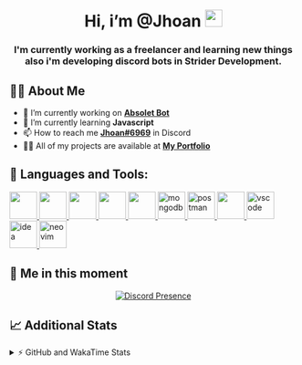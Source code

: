 <h1 align="center">Hi, i’m @Jhoan <img src="https://i.imgur.com/ILVRpZm.gif" width="30px"></h1>
<h3 align="center">I'm currently working as a freelancer and learning new things also i'm developing discord bots in Strider Development.</h3>

## 🙋‍♂️ About Me

- 🔭 I’m currently working on **[Absolet Bot](https://strider.cloud)**
- 🌱 I’m currently learning **Javascript**
- 📫 How to reach me **[Jhoan#6969](https://jhoan.monster/)** in Discord
- 👨‍💻 All of my projects are available at **[My Portfolio](https://jhoan.monster)**

## 🚀 Languages and Tools:
<p align="left"> 
    <a href="https://developer.mozilla.org/en-US/docs/Web/JavaScript" target="_blank"> <img src="https://img.icons8.com/color/48/000000/javascript.png" width="48" height="48"/> </a> 
    <a href="https://www.w3.org/html/" target="_blank"> <img src="https://img.icons8.com/color/48/000000/html-5.png" width="48" height="48"/> </a> 
    <a href="https://www.w3schools.com/css/" target="_blank"> <img src="https://img.icons8.com/color/48/000000/css3.png" width="48" height="48"/> </a> 
    <a href="https://getbootstrap.com" target="_blank"> <img src="https://img.icons8.com/color/48/000000/bootstrap.png" width="48" height="48"/> </a> 
    <a href="https://nodejs.org" target="_blank"> <img src="https://i.imgur.com/XX8lvL7.png" width="48" height="48"/> </a> 
    <a href="https://www.mongodb.com/" target="_blank"> <img src="https://i.imgur.com/nRtS3AN.png" alt="mongodb" width="48" height="48"/> </a> 
    <a href="https://postman.com" target="_blank"> <img src="https://www.vectorlogo.zone/logos/getpostman/getpostman-icon.svg" alt="postman" width="48" height="48"/> </a>   
    <a href="https://git-scm.com/" target="_blank"> <img src="https://img.icons8.com/color/48/000000/git.png" width="48" height="48"/> </a> 
    <a href="https://code.visualstudio.com" target="_blank" > <img src="https://upload.wikimedia.org/wikipedia/commons/thumb/9/9a/Visual_Studio_Code_1.35_icon.svg/2048px-Visual_Studio_Code_1.35_icon.svg.png" alt="vscode" width="48" height="48"> </a>
    <a href="https://www.jetbrains.com/es-es/idea/" target="_blank" > <img src="https://resources.jetbrains.com/storage/products/intellij-idea/img/meta/intellij-idea_logo_300x300.png" alt="idea" width="48" height="48"> </a>
    <a href="https://neovim.io" target="_blank"> <img src="https://icons.iconarchive.com/icons/papirus-team/papirus-apps/512/nvim-icon.png" alt="neovim" width="48" height="48"/> </a>
</p>
  
## 👤 Me in this moment
<p align="center">
    <a href="https://discord.com/users/852617426591154177" target="_blank" rel="nofollow">
        <img src="https://lanyard-profile-readme.vercel.app/api/852617426591154177?idleMessage=Probably%20coding%20Absolet..." alt="Discord Presence" align="center">
    </a>
</p>

## 📈 Additional Stats
<details>
    <summary>⚡ GitHub and WakaTime Stats</summary>
    <br/>

<!--START_SECTION:waka-->
![Code Time](http://img.shields.io/badge/Code%20Time-124%20hrs%2027%20mins-blue)

**🐱 My GitHub Data** 

> 🏆 435 Contributions in the Year 2022
 > 
> 📦 43.2 kB Used in GitHub's Storage 
 > 
> 💼 Opted to Hire
 > 
> 📜 4 Public Repositories 
 > 
> 🔑 12 Private Repositories  
 > 
**I'm a Night 🦉** 

```text
🌞 Morning    30 commits     █░░░░░░░░░░░░░░░░░░░░░░░░   6.8% 
🌆 Daytime    187 commits    ██████████░░░░░░░░░░░░░░░   42.4% 
🌃 Evening    190 commits    ██████████░░░░░░░░░░░░░░░   43.08% 
🌙 Night      34 commits     ██░░░░░░░░░░░░░░░░░░░░░░░   7.71%

```
📅 **I'm Most Productive on Saturday** 

```text
Monday       71 commits     ████░░░░░░░░░░░░░░░░░░░░░   16.1% 
Tuesday      58 commits     ███░░░░░░░░░░░░░░░░░░░░░░   13.15% 
Wednesday    88 commits     █████░░░░░░░░░░░░░░░░░░░░   19.95% 
Thursday     36 commits     ██░░░░░░░░░░░░░░░░░░░░░░░   8.16% 
Friday       18 commits     █░░░░░░░░░░░░░░░░░░░░░░░░   4.08% 
Saturday     109 commits    ██████░░░░░░░░░░░░░░░░░░░   24.72% 
Sunday       61 commits     ███░░░░░░░░░░░░░░░░░░░░░░   13.83%

```


📊 **This Week I Spent My Time On** 

```text
⌚︎ Time Zone: America/Bogota

💬 Programming Languages: 
JavaScript               19 hrs 25 mins      █████████████████░░░░░░░░   67.79% 
EJS                      5 hrs 23 mins       ████░░░░░░░░░░░░░░░░░░░░░   18.8% 
HTML                     1 hr 51 mins        █░░░░░░░░░░░░░░░░░░░░░░░░   6.48% 
Python                   32 mins             ░░░░░░░░░░░░░░░░░░░░░░░░░   1.9% 
Text                     31 mins             ░░░░░░░░░░░░░░░░░░░░░░░░░   1.84%

🔥 Editors: 
VS Code                  28 hrs 39 mins      █████████████████████████   100.0%

🐱‍💻 Projects: 
Fium Bot                 21 hrs 32 mins      ██████████████████░░░░░░░   75.13% 
Cloudly                  3 hrs 51 mins       ███░░░░░░░░░░░░░░░░░░░░░░   13.48% 
template                 1 hr 53 mins        █░░░░░░░░░░░░░░░░░░░░░░░░   6.57% 
Absolet Bot              25 mins             ░░░░░░░░░░░░░░░░░░░░░░░░░   1.47% 
Shark System             17 mins             ░░░░░░░░░░░░░░░░░░░░░░░░░   1.01%

💻 Operating System: 
Linux                    28 hrs 39 mins      █████████████████████████   100.0%

```

**I Mostly Code in JavaScript** 

```text
JavaScript               9 repos             ████████████████░░░░░░░░░   64.29% 
Java                     2 repos             ███░░░░░░░░░░░░░░░░░░░░░░   14.29% 
SCSS                     1 repo              █░░░░░░░░░░░░░░░░░░░░░░░░   7.14% 
TypeScript               1 repo              █░░░░░░░░░░░░░░░░░░░░░░░░   7.14% 
CSS                      1 repo              █░░░░░░░░░░░░░░░░░░░░░░░░   7.14%

```



 Last Updated on 26/05/2022 08:46:51 UTC
<!--END_SECTION:waka-->
</details>
